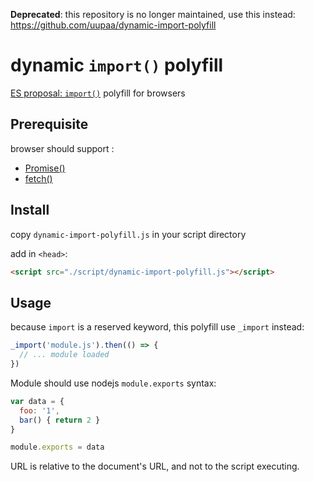 **Deprecated**: this repository is no longer maintained, use this instead:  https://github.com/uupaa/dynamic-import-polyfill

# dynamic `import()` polyfill

[ES proposal: `import()`](https://github.com/tc39/proposal-dynamic-import) polyfill for browsers

## Prerequisite

browser should support :

* [Promise()](https://developer.mozilla.org//docs/Web/JavaScript/Reference/Global_Objects/Promise)
* [fetch()](https://developer.mozilla.org//docs/Web/API/Fetch_API)

## Install

copy `dynamic-import-polyfill.js` in your script directory

add in `<head>`:

```html
<script src="./script/dynamic-import-polyfill.js"></script>
```

## Usage

because `import` is a reserved keyword, this polyfill use `_import` instead:

```javascript
_import('module.js').then(() => {
  // ... module loaded
})
```

Module should use nodejs `module.exports` syntax:

```javascript
var data = {
  foo: '1',
  bar() { return 2 }
}

module.exports = data
```

URL is relative to the document's URL, and not to the script executing.
